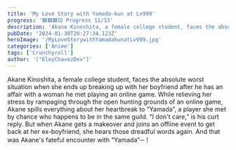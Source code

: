 ```yaml
---
title: 'My Love Story with Yamada-kun at Lv999'
progress: '🟩🟩🟩🟨 Progress 11/13'
description: 'Akane Kinoshita, a female college student, faces the absolute worst situation when she ends up breaking up with her boyfriend after he has an affair with a woman he met playing an online game.'
pubDate: '2024-01-30T20:27:34.123Z'
heroImage: '/MyLoveStorywithYamadakunatLv999.jpg'
categories: ['Anime']
tags: ['Crunchyroll']
author: '["EloyChavezDev"]'
---
```

Akane Kinoshita, a female college student, faces the absolute worst situation when she ends up breaking up with her boyfriend after he has an affair with a woman he met playing an online game. While relieving her stress by rampaging through the open hunting grounds of an online game, Akane spills everything about her heartbreak to “Yamada”, a player she met by chance who happens to be in the same guild. “I don't care,” is his curt reply. But when Akane gets a makeover and joins an offline event to get back at her ex-boyfriend, she hears those dreadful words again. And that was Akane's fateful encounter with “Yamada”─！